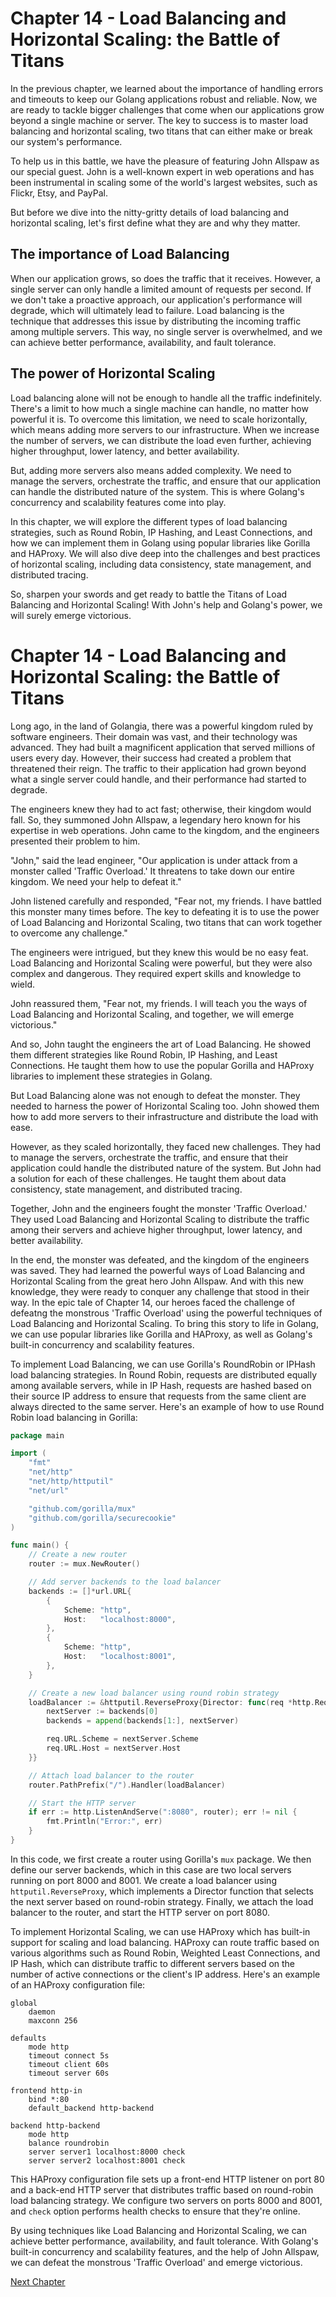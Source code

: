 # Chapter 14 - Load Balancing and Horizontal Scaling: the Battle of Titans

In the previous chapter, we learned about the importance of handling errors and timeouts to keep our Golang applications robust and reliable. Now, we are ready to tackle bigger challenges that come when our applications grow beyond a single machine or server. The key to success is to master load balancing and horizontal scaling, two titans that can either make or break our system's performance.

To help us in this battle, we have the pleasure of featuring John Allspaw as our special guest. John is a well-known expert in web operations and has been instrumental in scaling some of the world's largest websites, such as Flickr, Etsy, and PayPal. 

But before we dive into the nitty-gritty details of load balancing and horizontal scaling, let's first define what they are and why they matter.

## The importance of Load Balancing

When our application grows, so does the traffic that it receives. However, a single server can only handle a limited amount of requests per second. If we don't take a proactive approach, our application's performance will degrade, which will ultimately lead to failure. Load balancing is the technique that addresses this issue by distributing the incoming traffic among multiple servers. This way, no single server is overwhelmed, and we can achieve better performance, availability, and fault tolerance.

## The power of Horizontal Scaling

Load balancing alone will not be enough to handle all the traffic indefinitely. There's a limit to how much a single machine can handle, no matter how powerful it is. To overcome this limitation, we need to scale horizontally, which means adding more servers to our infrastructure. When we increase the number of servers, we can distribute the load even further, achieving higher throughput, lower latency, and better availability.

But, adding more servers also means added complexity. We need to manage the servers, orchestrate the traffic, and ensure that our application can handle the distributed nature of the system. This is where Golang's concurrency and scalability features come into play. 

In this chapter, we will explore the different types of load balancing strategies, such as Round Robin, IP Hashing, and Least Connections, and how we can implement them in Golang using popular libraries like Gorilla and HAProxy. We will also dive deep into the challenges and best practices of horizontal scaling, including data consistency, state management, and distributed tracing. 

So, sharpen your swords and get ready to battle the Titans of Load Balancing and Horizontal Scaling! With John's help and Golang's power, we will surely emerge victorious.
# Chapter 14 - Load Balancing and Horizontal Scaling: the Battle of Titans

Long ago, in the land of Golangia, there was a powerful kingdom ruled by software engineers. Their domain was vast, and their technology was advanced. They had built a magnificent application that served millions of users every day. However, their success had created a problem that threatened their reign. The traffic to their application had grown beyond what a single server could handle, and their performance had started to degrade.

The engineers knew they had to act fast; otherwise, their kingdom would fall. So, they summoned John Allspaw, a legendary hero known for his expertise in web operations. John came to the kingdom, and the engineers presented their problem to him.

"John," said the lead engineer, "Our application is under attack from a monster called 'Traffic Overload.' It threatens to take down our entire kingdom. We need your help to defeat it."

John listened carefully and responded, "Fear not, my friends. I have battled this monster many times before. The key to defeating it is to use the power of Load Balancing and Horizontal Scaling, two titans that can work together to overcome any challenge."

The engineers were intrigued, but they knew this would be no easy feat. Load Balancing and Horizontal Scaling were powerful, but they were also complex and dangerous. They required expert skills and knowledge to wield.

John reassured them, "Fear not, my friends. I will teach you the ways of Load Balancing and Horizontal Scaling, and together, we will emerge victorious."

And so, John taught the engineers the art of Load Balancing. He showed them different strategies like Round Robin, IP Hashing, and Least Connections. He taught them how to use the popular Gorilla and HAProxy libraries to implement these strategies in Golang.

But Load Balancing alone was not enough to defeat the monster. They needed to harness the power of Horizontal Scaling too. John showed them how to add more servers to their infrastructure and distribute the load with ease.

However, as they scaled horizontally, they faced new challenges. They had to manage the servers, orchestrate the traffic, and ensure that their application could handle the distributed nature of the system. But John had a solution for each of these challenges. He taught them about data consistency, state management, and distributed tracing.

Together, John and the engineers fought the monster 'Traffic Overload.' They used Load Balancing and Horizontal Scaling to distribute the traffic among their servers and achieve higher throughput, lower latency, and better availability.

In the end, the monster was defeated, and the kingdom of the engineers was saved. They had learned the powerful ways of Load Balancing and Horizontal Scaling from the great hero John Allspaw. And with this new knowledge, they were ready to conquer any challenge that stood in their way.
In the epic tale of Chapter 14, our heroes faced the challenge of defeatng the monstrous 'Traffic Overload' using the powerful techniques of Load Balancing and Horizontal Scaling. To bring this story to life in Golang, we can use popular libraries like Gorilla and HAProxy, as well as Golang's built-in concurrency and scalability features.

To implement Load Balancing, we can use Gorilla's RoundRobin or IPHash load balancing strategies. In Round Robin, requests are distributed equally among available servers, while in IP Hash, requests are hashed based on their source IP address to ensure that requests from the same client are always directed to the same server. Here's an example of how to use Round Robin load balancing in Gorilla:

```go
package main

import (
	"fmt"
	"net/http"
	"net/http/httputil"
	"net/url"

	"github.com/gorilla/mux"
	"github.com/gorilla/securecookie"
)

func main() {
	// Create a new router
	router := mux.NewRouter()

	// Add server backends to the load balancer
	backends := []*url.URL{
		{
			Scheme: "http",
			Host:   "localhost:8000",
		},
		{
			Scheme: "http",
			Host:   "localhost:8001",
		},
	}

	// Create a new load balancer using round robin strategy
	loadBalancer := &httputil.ReverseProxy{Director: func(req *http.Request) {
		nextServer := backends[0]
		backends = append(backends[1:], nextServer)

		req.URL.Scheme = nextServer.Scheme
		req.URL.Host = nextServer.Host
	}}

	// Attach load balancer to the router
	router.PathPrefix("/").Handler(loadBalancer)

	// Start the HTTP server
	if err := http.ListenAndServe(":8080", router); err != nil {
		fmt.Println("Error:", err)
	}
}
```

In this code, we first create a router using Gorilla's `mux` package. We then define our server backends, which in this case are two local servers running on port 8000 and 8001. We create a load balancer using `httputil.ReverseProxy`, which implements a Director function that selects the next server based on round-robin strategy. Finally, we attach the load balancer to the router, and start the HTTP server on port 8080.

To implement Horizontal Scaling, we can use HAProxy which has built-in support for scaling and load balancing. HAProxy can route traffic based on various algorithms such as Round Robin, Weighted Least Connections, and IP Hash, which can distribute traffic to different servers based on the number of active connections or the client's IP address. Here's an example of an HAProxy configuration file:

```
global
    daemon
    maxconn 256

defaults
    mode http
    timeout connect 5s
    timeout client 60s
    timeout server 60s

frontend http-in
    bind *:80
    default_backend http-backend

backend http-backend
    mode http
    balance roundrobin
    server server1 localhost:8000 check
    server server2 localhost:8001 check
```

This HAProxy configuration file sets up a front-end HTTP listener on port 80 and a back-end HTTP server that distributes traffic based on round-robin load balancing strategy. We configure two servers on ports 8000 and 8001, and `check` option performs health checks to ensure that they're online.

By using techniques like Load Balancing and Horizontal Scaling, we can achieve better performance, availability, and fault tolerance. With Golang's built-in concurrency and scalability features, and the help of John Allspaw, we can defeat the monstrous 'Traffic Overload' and emerge victorious.


[Next Chapter](15_Chapter15.md)